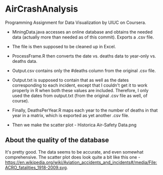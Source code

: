 # AirCrashAnalysis
Programming Assignment for Data Visualization by UIUC on Coursera.

* MiningData.java accesses an online database and obtains the needed data (actually more than needed as of this commit). Exports a .csv file. 

* The file is then supposed to be cleaned up in Excel. 

* ProcessFrame.R then converts the date vs. deaths data to year-only vs. deaths data. 

* Output.csv contains only the #deaths column from the original .csv file. 

* Output.txt is supposed to contain that as well as the dates corresponding to each incident, except that I couldn't get it to work properly in R when both these values are included. Therefore, I only used the dates from output.txt (from the original .csv file as well, of course). 

* Finally, DeathsPerYear.R maps each year to the number of deaths in that year in a matrix, which is exported as yet another .csv file.

* Then we make the scatter plot - Historica Air-Safety Data.png

## About the quality of the database

It's pretty good. The data seems to be accurate, and even somewhat comprehensive. The scatter plot does look quite a bit like this one - https://en.wikipedia.org/wiki/Aviation_accidents_and_incidents#/media/File:ACRO_fatalities_1918-2009.svg.
